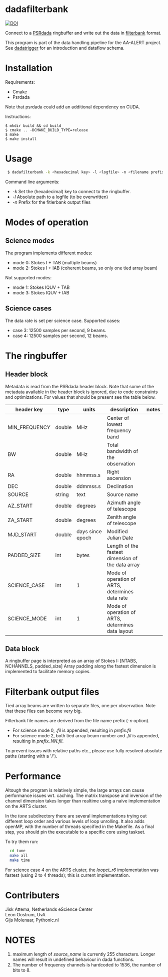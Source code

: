 # dadafilterbank

[![DOI](https://zenodo.org/badge/94884097.svg)](https://zenodo.org/badge/latestdoi/94884097)

Connect to a [PSRdada](http://psrdada.sourceforge.net/) ringbuffer and write out the data
in [filterbank](http://sigproc.sourceforge.net/) format.

This program is part of the data handling pipeline for the AA-ALERT project.
See [dadatrigger](https://github.com/AA-ALERT/dadatrigger) for an introduction and dataflow schema.

# Installation

Requirements:
 * Cmake
 * Psrdada

Note that psrdada could add an additional dependency on CUDA.
 
 Instructions:
 
```
$ mkdir build && cd build
$ cmake .. -DCMAKE_BUILD_TYPE=release
$ make
$ make install

```

# Usage

```bash
 $ dadafilterbank -k <hexadecimal key> -l <logfile> -n <filename prefix for dumps>
```

Command line arguments:
 * *-k* Set the (hexadecimal) key to connect to the ringbuffer.
 * *-l* Absolute path to a logfile (to be overwritten)
 * *-n* Prefix for the fitlerbank output files

# Modes of operation

## Science modes

The program implements different modes:
- mode 0: Stokes I + TAB (multiple beams)
- mode 2: Stokes I + IAB (coherent beams, so only one tied array beam)

Not supported modes:
- mode 1: Stokes IQUV + TAB
- mode 3: Stokes IQUV + IAB


## Science cases

The data rate is set per science case.
Supported cases:
- case 3: 12500 samples per second, 9 beams.
- case 4: 12500 samples per second, 12 beams.


# The ringbuffer

## Header block

Metadata is read from the PSRdada header block.
Note that some of the metadata available in the header block is ignored, due to code constraints and optimizations.
For values that should be present see the table below.

|header key      | type   | units            | description                                       | notes |
|----------------|--------|------------------|---------------------------------------------------|-------|
| MIN\_FREQUENCY | double | MHz              | Center of lowest frequency band                   |       |
| BW             | double | MHz              | Total bandwidth of the observation                |       |
| RA             | double | hhmmss.s         | Right ascension                                   |       |
| DEC            | double | ddmmss.s         | Declination                                       |       |
| SOURCE         | string | text             | Source name                                       |       |
| AZ\_START      | double | degrees          | Azimuth angle of telescope                        |       |
| ZA\_START      | double | degrees          | Zenith angle of telescope                         |       |
| MJD\_START     | double | days since epoch | Modified Julian Date                              |       |
| PADDED\_SIZE   | int    | bytes            | Length of the fastest dimension of the data array |       |
| SCIENCE\_CASE  | int    | 1                | Mode of operation of ARTS, determines data rate   |       |
| SCIENCE\_MODE  | int    | 1                | Mode of operation of ARTS, determines data layout |       |


## Data block

A ringbuffer page is interpreted as an array of Stokes I: [NTABS, NCHANNELS, padded\_size]
Array padding along the fastest dimension is implemented to facilitate memory copies.

# Filterbank output files

Tied array beams are written to separate files, one per observation.
Note that these files can become very big.

Filterbank file names are derived from the file name prefix (*-n* option).
- For science mode 0, *.fil* is appended, resulting in *prefix.fil*
- For science mode 2, both tied array beam number and *.fil* is appended, resulting in *prefix_NN.fil*.

To prevent issues with relative paths etc., please use fully resolved absolute paths (starting with a '/').

# Performance

Altough the program is relatively simple, the large arrays can cause performance issues wrt. caching.
The matrix transpose and inversion of the channel dimension takes longer than realtime using a naive implementation on the ARTS cluster.

In the *tune* subdirectory there are several implementations trying out different loop order and various levels of loop unrolling.
It also adds openMP, with the number of threads specified in the Makefile.
As a final step, you should pin the executable to a specific core using taskset.

To try them run:
```bash
  cd tune
  make all
  make time
```

For science case 4 on the ARTS cluster, the *loopct_r6* implementation was fastest (using 2 to 4 threads); this is current implementation.

# Contributers

Jisk Attema, Netherlands eScience Center  
Leon Oostrum, UvA  
Gijs Molenaar, Pythonic.nl

# NOTES

1. maximum length of *source_name* is currently 255 characters. Longer names will result in undefined behaviour in dada functions.
2. The number of frequency channels is hardcoded to 1536, the number of bits to 8.
